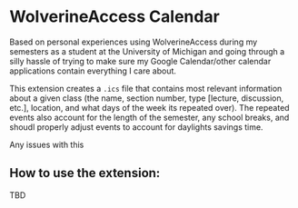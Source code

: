 # WolverineAccess Calendar

Based on personal experiences using WolverineAccess during my semesters as a student at the University of Michigan and going through a silly hassle of trying to make sure my Google Calendar/other calendar applications contain everything I care about.

This extension creates a `.ics` file that contains most relevant information about a given class (the name, section number, type [lecture, discussion, etc.], location, and what days of the week its repeated over). The repeated events also account for the length of the semester, any school breaks, and shoudl properly adjust events to account for daylights savings time.

Any issues with this 

## How to use the extension:

TBD


## 